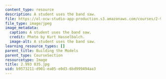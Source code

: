 ```yaml
---
content_type: resource
description: A student uses the band saw.
file: https://ol-ocw-studio-app-production.s3.amazonaws.com/courses/2-993-special-topics-in-mechanical-engineering-the-art-and-science-of-boat-design-january-iap-2007/b9573211d901ea05e0d36bd999494aa3_2993035.jpg
file_type: image/jpeg
image_metadata:
  caption: A student uses the band saw.
  credit: Photo by Kurt Hasselbalch.
  image-alt: A student uses the band saw.
learning_resource_types: []
parent_title: Building the Models
parent_type: CourseSection
resourcetype: Image
title: 2.993 035.jpg
uid: b9573211-d901-ea05-e0d3-6bd999494aa3
---
```

